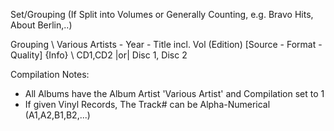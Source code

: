 Set/Grouping (If Split into Volumes or Generally Counting, e.g. Bravo Hits, About Berlin,..)

Grouping
	\ Various Artists - Year - Title incl. Vol (Edition) [Source - Format - Quality] {Info}
		\ CD1,CD2 |or| Disc 1, Disc 2


Compilation Notes:

- All Albums have the Album Artist 'Various Artist' and Compilation set to 1
- If given Vinyl Records, The Track# can be Alpha-Numerical (A1,A2,B1,B2,...)